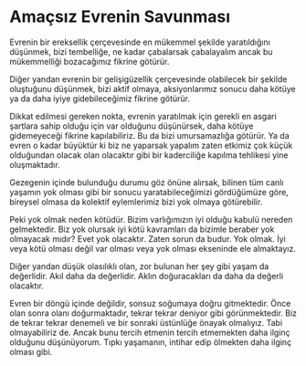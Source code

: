 # Amaçsız Evrenin Savunması

Evrenin bir ereksellik çerçevesinde en mükemmel şekilde yaratıldığını düşünmek,
bizi tembelliğe, ne kadar çabalarsak çabalayalım ancak bu mükemmelliği
bozacağımız fikrine götürür.

Diğer yandan evrenin bir gelişigüzellik çerçevesinde olabilecek bir şekilde
oluştuğunu düşünmek, bizi aktif olmaya, aksiyonlarımız sonucu daha kötüye ya da
daha iyiye gidebileceğimiz fikrine götürür.

Dikkat edilmesi gereken nokta, evrenin yaratılmak için gerekli en asgari
şartlara sahip olduğu için var olduğunu düşünürsek, daha kötüye gidemeyeceği
fikrine kapılabiliriz. Bu da bizi umursamazlığa götürür. Ya da evren o kadar
büyüktür ki biz ne yaparsak yapalım zaten etkimiz çok küçük olduğundan olacak
olan olacaktır gibi bir kaderciliğe kapılma tehlikesi yine oluşmaktadır.

Gezegenin içinde bulunduğu durumu göz önüne alırsak, bilinen tüm canlı yaşamın
yok olması gibi bir sonucu yaratabileceğimizi gördüğümüze göre, bireysel olmasa
da kolektif eylemlerimiz bizi yok olmaya götürebilir.

Peki yok olmak neden kötüdür. Bizim varlığımızın iyi olduğu kabulü nereden
gelmektedir. Biz yok olursak iyi kötü kavramları da bizimle beraber yok
olmayacak mıdır? Evet yok olacaktır. Zaten sorun da budur. Yok olmak. İyi veya
kötü olması değil var olması veya yok olması ekseninde ele almaktayız.

Diğer yandan düşük olasılıklı olan, zor bulunan her şey gibi yaşam da
değerlidir. Akıl daha da değerlidir. Aklın doğuracakları da daha da değerli
olacaktır.

Evren bir döngü içinde değildir, sonsuz soğumaya doğru gitmektedir. Önce olan
sonra olanı doğurmaktadır, tekrar tekrar deniyor gibi görünmektedir. Biz de
tekrar tekrar denemeli ve bir sonraki üstünlüğe önayak olmalıyız. Tabi
olmayabiliriz de. Ancak bunu tercih etmenin tercih etmemekten daha ilginç
olduğunu düşünüyorum. Tıpkı yaşamanın, intihar edip ölmekten daha ilginç olması
gibi.
